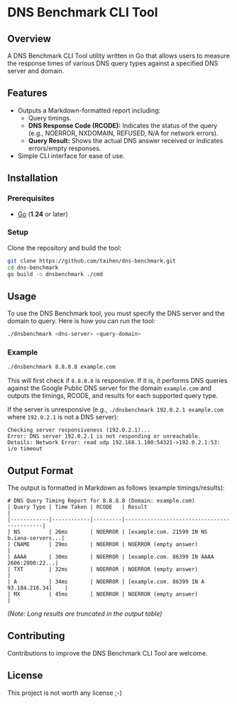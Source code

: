 # DNS Benchmark CLI Tool

## Overview

A DNS Benchmark CLI Tool utility written in Go that allows users to measure the response times of various DNS query types against a specified DNS server and domain.

## Features

- Outputs a Markdown-formatted report including:
  - Query timings.
  - **DNS Response Code (RCODE):** Indicates the status of the query (e.g., NOERROR, NXDOMAIN, REFUSED, N/A for network errors).
  - **Query Result:** Shows the actual DNS answer received or indicates errors/empty responses.
- Simple CLI interface for ease of use.

## Installation

### Prerequisites

- [Go](https://golang.org/doc/install) (**1.24** or later)

### Setup

Clone the repository and build the tool:

```bash
git clone https://github.com/taihen/dns-benchmark.git
cd dns-benchmark
go build -o dnsbenchmark ./cmd
```

## Usage

To use the DNS Benchmark tool, you must specify the DNS server and the domain to query. Here is how you can run the tool:

```bash
./dnsbenchmark <dns-server> <query-domain>
```

### Example

```bash
./dnsbenchmark 8.8.8.8 example.com
```

This will first check if `8.8.8.8` is responsive. If it is, it performs DNS queries against the Google Public DNS server for the domain `example.com` and outputs the timings, RCODE, and results for each supported query type.

If the server is unresponsive (e.g., `./dnsbenchmark 192.0.2.1 example.com` where `192.0.2.1` is not a DNS server):

```
Checking server responsiveness (192.0.2.1)...
Error: DNS server 192.0.2.1 is not responding or unreachable.
Details: Network Error: read udp 192.168.1.100:54321->192.0.2.1:53: i/o timeout
```

## Output Format

The output is formatted in Markdown as follows (example timings/results):

```
# DNS Query Timing Report for 8.8.8.8 (Domain: example.com)
| Query Type | Time Taken | RCODE   | Result                                     |
|------------|------------|---------|--------------------------------------------|
| NS         | 26ms       | NOERROR | [example.com. 21599 IN NS b.iana-servers...|
| CNAME      | 29ms       | NOERROR | NOERROR (empty answer)                     |
| AAAA       | 30ms       | NOERROR | [example.com. 86399 IN AAAA 2606:2800:22...|
| TXT        | 32ms       | NOERROR | NOERROR (empty answer)                     |
| A          | 34ms       | NOERROR | [example.com. 86399 IN A 93.184.216.34]    |
| MX         | 45ms       | NOERROR | NOERROR (empty answer)                     |
```

_(Note: Long results are truncated in the output table)_

## Contributing

Contributions to improve the DNS Benchmark CLI Tool are welcome.

## License

This project is not worth any license ;-)
